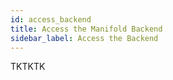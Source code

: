 ```yaml
---
id: access_backend
title: Access the Manifold Backend
sidebar_label: Access the Backend
---
```


TKTKTK
